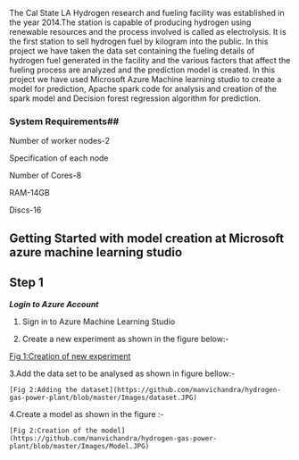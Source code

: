 The Cal State LA Hydrogen research and fueling facility was established in the year 2014.The station is capable of producing hydrogen using renewable resources and the process involved is called as electrolysis. It is the first station to sell hydrogen fuel by kilogram into the public. In this project we have taken the data set containing the fueling details of hydrogen fuel generated in the facility and the various factors that affect the fueling process are analyzed and the prediction model is created. In this project we have used Microsoft Azure Machine learning studio to create a model for prediction, Apache spark code for analysis and creation of the spark model and Decision forest regression algorithm for prediction.

### **System Requirements**##
Number of worker nodes-2

Specification of each node

Number of Cores-8

RAM-14GB

Discs-16


## **Getting Started with model creation at Microsoft azure machine learning studio**

## Step 1
**_Login to Azure Account_**

1. Sign in to Azure Machine Learning Studio

2. Create a new experiment as shown in the figure below:- 

 [Fig 1:Creation of new experiment](https://github.com/manvichandra/hydrogen-gas-power-plant/blob/master/Images/Experiment.JPG)
 
 3.Add the data set to be analysed as shown in figure bellow:-

    [Fig 2:Adding the dataset](https://github.com/manvichandra/hydrogen-gas-power-plant/blob/master/Images/dataset.JPG)
   
 4.Create a model as shown in the figure :-

    [Fig 2:Creation of the model](https://github.com/manvichandra/hydrogen-gas-power-plant/blob/master/Images/Model.JPG)